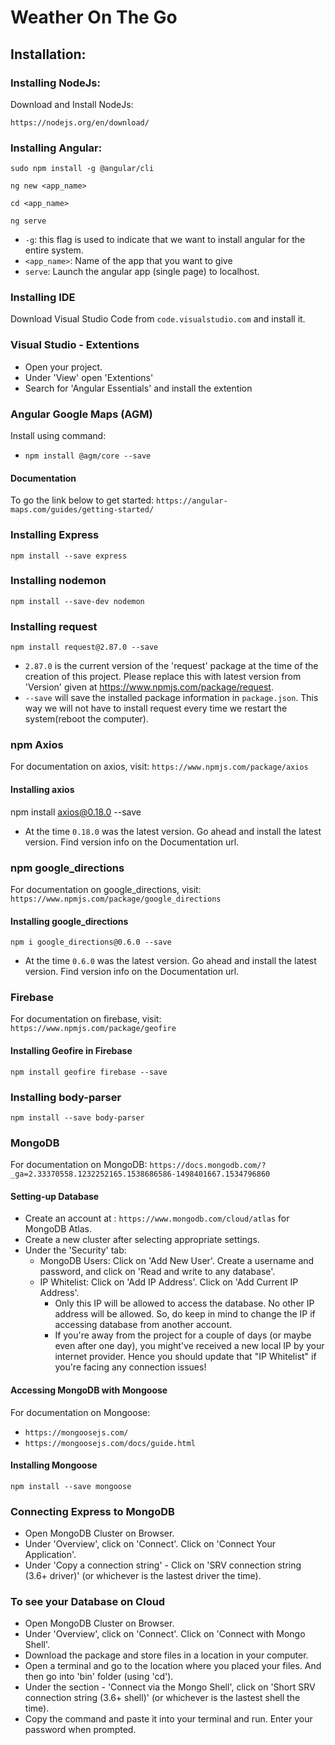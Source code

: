 # Weather On The Go

## Installation:
### Installing NodeJs:
Download and Install NodeJs:
```
https://nodejs.org/en/download/
```

### Installing Angular:
```
sudo npm install -g @angular/cli

ng new <app_name>

cd <app_name>

ng serve
```
* ```-g```: this flag is used to indicate that we want to install angular for the entire system.
* ```<app_name>```: Name of the app that you want to give
* ```serve```: Launch the angular app (single page) to localhost. 

### Installing IDE

Download Visual Studio Code from ```code.visualstudio.com``` and install it. 

### Visual Studio - Extentions

* Open your project.
* Under 'View' open 'Extentions'
* Search for 'Angular Essentials' and install the extention

### Angular Google Maps (AGM)
Install using command:
* ```npm install @agm/core --save```

#### Documentation
To go the link below to get started:
```https://angular-maps.com/guides/getting-started/```

### Installing Express
```npm install --save express```

### Installing nodemon
```npm install --save-dev nodemon```

### Installing request
```npm install request@2.87.0 --save```

* ```2.87.0``` is the current version of the 'request' package at the time of the creation of this project. Please replace this with latest version from 'Version' given at https://www.npmjs.com/package/request.
* ```--save``` will save the installed package information in ```package.json```. This way we will not have to install request every time we restart the system(reboot the computer).

### npm Axios
For documentation on axios, visit: ```https://www.npmjs.com/package/axios```

#### Installing axios
npm install axios@0.18.0 --save
* At the time ```0.18.0``` was the latest version. Go ahead and install the latest version. Find version info on the Documentation url.

### npm google_directions
For documentation on google_directions, visit: 
```https://www.npmjs.com/package/google_directions```

#### Installing google_directions
```npm i google_directions@0.6.0 --save```
* At the time ```0.6.0``` was the latest version. Go ahead and install the latest version. Find version info on the Documentation url.

### Firebase
For documentation on firebase, visit: 
```https://www.npmjs.com/package/geofire```

#### Installing Geofire in Firebase
```npm install geofire firebase --save```

### Installing body-parser
```npm install --save body-parser```

### MongoDB
For documentation on MongoDB: 
```https://docs.mongodb.com/?_ga=2.33370558.1232252165.1538686586-1498401667.1534796860```

#### Setting-up Database
* Create an account at : ```https://www.mongodb.com/cloud/atlas``` for MongoDB Atlas.
* Create a new cluster after selecting appropriate settings.
* Under the 'Security' tab:
    * MongoDB Users: Click on 'Add New User'. Create a username and password, and click on 'Read and write to any database'.
    * IP Whitelist: Click on 'Add IP Address'. Click on 'Add Current IP Address'. 
        * Only this IP will be allowed to access the database. No other IP address will be allowed. So, do keep in mind to change the IP if accessing database from another account.
        * If you're away from the project for a couple of days (or maybe even after one day), you might've received a new local IP by your internet provider. Hence you should update that "IP Whitelist" if you're facing any connection issues!
    
#### Accessing MongoDB with Mongoose 
For documentation on Mongoose:
 * ```https://mongoosejs.com/```
 * ```https://mongoosejs.com/docs/guide.html```

#### Installing Mongoose
```npm install --save mongoose```

### Connecting Express to MongoDB
* Open MongoDB Cluster on Browser.
* Under 'Overview', click on 'Connect'. Click on 'Connect Your Application'. 
* Under 'Copy a connection string' - Click on 'SRV connection string (3.6+ driver)' (or whichever is the lastest driver the time).

### To see your Database on Cloud
* Open MongoDB Cluster on Browser.
* Under 'Overview', click on 'Connect'. Click on 'Connect with Mongo Shell'. 
* Download the package and store files in a location in your computer.
* Open a terminal and go to the location where you placed your files. And then go into 'bin' folder (using 'cd').
* Under the section - 'Connect via the Mongo Shell', click on 'Short SRV connection string (3.6+ shell)' (or whichever is the lastest shell the time).
* Copy the command and paste it into your terminal and run. Enter your password when prompted.


